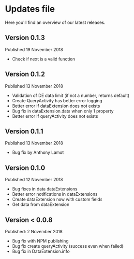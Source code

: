 # Updates file
Here you'll find an overview of our latest releases.



## Version 0.1.3
Published 19 November 2018

- Check if next is a valid function


## Version 0.1.2
Published 13 November 2018

- Validation of DE data limit (if not a number, returns default)
- Create QueryActivity has better error logging
- Better error if dataExtension does not exists
- Bug fix in dataExtension.data when only 1 property
- Better error if queryActivity does not exists

## Version 0.1.1
Published 13 November 2018

- Bug fix by Anthony Lamot

## Version 0.1.0
Published 12 November 2018

- Bug fixes in data dataExtensions
- Better error notifications in dataExtensions
- Create dataExtension now with custom fields
- Get data from dataExtension

## Version < 0.0.8
Published: 2 November 2018

- Bug fix with NPM publishing
- Bug fix create queryActivity (success even when failed)
- Bug fix in DataExtension.info
